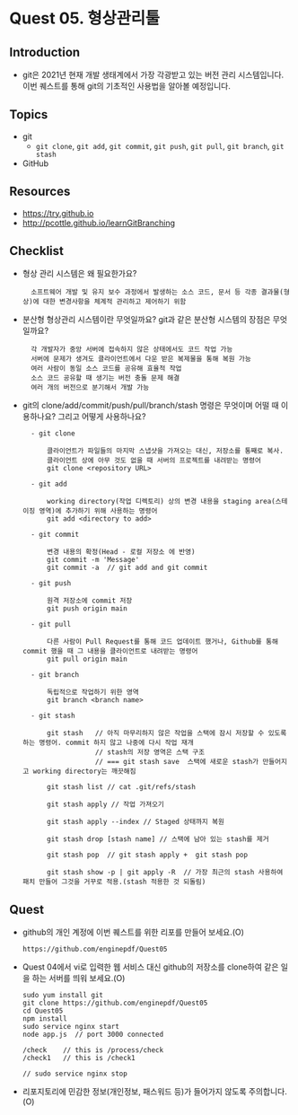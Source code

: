 # Quest 05. 형상관리툴

## Introduction
* git은 2021년 현재 개발 생태계에서 가장 각광받고 있는 버전 관리 시스템입니다. 이번 퀘스트를 통해 git의 기초적인 사용법을 알아볼 예정입니다.

## Topics
* git
  * `git clone`, `git add`, `git commit`, `git push`, `git pull`, `git branch`, `git stash`
* GitHub

## Resources
* https://try.github.io
* http://pcottle.github.io/learnGitBranching

## Checklist
* 형상 관리 시스템은 왜 필요한가요?

        소프트웨어 개발 및 유지 보수 과정에서 발생하는 소스 코드, 문서 등 각종 결과물(형상)에 대한 변경사항을 체계적 관리하고 제어하기 위함

* 분산형 형상관리 시스템이란 무엇일까요? git과 같은 분산형 시스템의 장점은 무엇일까요?

        각 개발자가 중앙 서버에 접속하지 않은 상태에서도 코드 작업 가능
        서버에 문제가 생겨도 클라이언트에서 다운 받은 복제물을 통해 복원 가능
        여러 사람이 동일 소스 코드를 공유해 효율적 작업
        소스 코드 공유할 때 생기는 버전 충돌 문제 해결
        여러 개의 버전으로 분기해서 개발 가능


* git의 clone/add/commit/push/pull/branch/stash 명령은 무엇이며 어떨 때 이용하나요? 그리고 어떻게 사용하나요?

        - git clone

            클라이언트가 파일들의 마지막 스냅샷을 가져오는 대신, 저장소를 통째로 복사. 
            클라이언트 상에 아무 것도 없을 때 서버의 프로젝트를 내려받는 명령어
            git clone <repository URL>

        - git add 

            working directory(작업 디렉토리) 상의 변경 내용을 staging area(스테이징 영역)에 추가하기 위해 사용하는 명령어
            git add <directory to add>

        - git commit 

            변경 내용의 확정(Head - 로컬 저장소 에 반영)
            git commit -m 'Message'
            git commit -a  // git add and git commit

        - git push

            원격 저장소에 commit 저장
            git push origin main

        - git pull

            다른 사람이 Pull Request를 통해 코드 업데이트 했거나, Github를 통해 commit 했을 때 그 내용을 클라이언트로 내려받는 명령어
            git pull origin main

        - git branch

            독립적으로 작업하기 위한 영역
            git branch <branch name>

        - git stash

            git stash   // 아직 마무리하지 않은 작업을 스택에 잠시 저장할 수 있도록 하는 명령어. commit 하지 않고 나중에 다시 작업 재개
                        // stash의 저장 영역은 스택 구조
                        // === git stash save  스택에 새로운 stash가 만들어지고 working directory는 깨끗해짐

            git stash list // cat .git/refs/stash

            git stash apply // 작업 가져오기

            git stash apply --index // Staged 상태까지 복원

            git stash drop [stash name] // 스택에 남아 있는 stash를 제거

            git stash pop  // git stash apply +  git stash pop

            git stash show -p | git apply -R  // 가장 최근의 stash 사용하여 패치 만들어 그것을 거꾸로 적용.(stash 적용한 것 되돌림)

## Quest
* github의 개인 계정에 이번 퀘스트를 위한 리포를 만들어 보세요.(O)

      https://github.com/enginepdf/Quest05

* Quest 04에서 vi로 입력한 웹 서비스 대신 github의 저장소를 clone하여 같은 일을 하는 서버를 띄워 보세요.(O)

      sudo yum install git
      git clone https://github.com/enginepdf/Quest05
      cd Quest05
      npm install
      sudo service nginx start
      node app.js  // port 3000 connected

      /check    // this is /process/check
      /check1   // this is /check1

      // sudo service nginx stop

* 리포지토리에 민감한 정보(개인정보, 패스워드 등)가 들어가지 않도록 주의합니다.(O)
